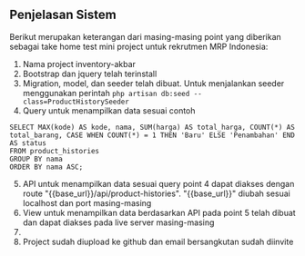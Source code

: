 ## Penjelasan Sistem

Berikut merupakan keterangan dari masing-masing point yang diberikan sebagai take home test mini project untuk rekrutmen MRP Indonesia:
1. Nama project inventory-akbar
2. Bootstrap dan jquery telah terinstall
3. Migration, model, dan seeder telah dibuat. Untuk menjalankan seeder menggunakan perintah `php artisan db:seed --class=ProductHistorySeeder`
4. Query untuk menampilkan data sesuai contoh
```
SELECT MAX(kode) AS kode, nama, SUM(harga) AS total_harga, COUNT(*) AS total_barang, CASE WHEN COUNT(*) = 1 THEN 'Baru' ELSE 'Penambahan' END AS status
FROM product_histories
GROUP BY nama
ORDER BY nama ASC;
```
5. API untuk menampilkan data sesuai query point 4 dapat diakses dengan route "{{base_url}}/api/product-histories". "{{base_url}}" diubah sesuai localhost dan port masing-masing
6. View untuk menampilkan data berdasarkan API pada point 5 telah dibuat dan dapat diakses pada live server masing-masing
7. 
8. Project sudah diupload ke github dan email bersangkutan sudah diinvite